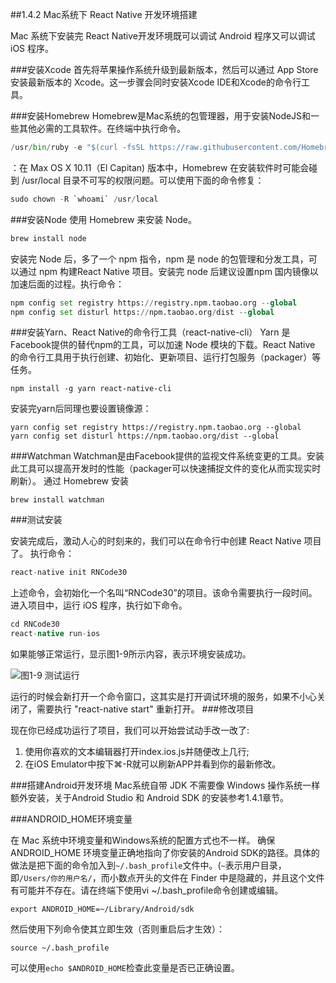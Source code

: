 ##1.4.2 Mac系统下 React Native 开发环境搭建 

Mac 系统下安装完 React Native开发环境既可以调试 Android 程序又可以调试 iOS 程序。

###安装Xcode
首先将苹果操作系统升级到最新版本，然后可以通过 App Store 安装最新版本的 Xcode。这一步骤会同时安装Xcode IDE和Xcode的命令行工具。

###安装Homebrew
Homebrew是Mac系统的包管理器，用于安装NodeJS和一些其他必需的工具软件。在终端中执行命令。
```py
/usr/bin/ruby -e "$(curl -fsSL https://raw.githubusercontent.com/Homebrew/install/master/install)"
```
：在 Max OS X 10.11（El Capitan) 版本中，Homebrew 在安装软件时可能会碰到 /usr/local 目录不可写的权限问题。可以使用下面的命令修复：
```py
sudo chown -R `whoami` /usr/local
```

###安装Node
使用 Homebrew 来安装 Node。
```py
brew install node
```
安装完 Node 后，多了一个 npm 指令，npm 是 node 的包管理和分发工具，可以通过 npm 构建React Native 项目。安装完 node 后建议设置npm 国内镜像以加速后面的过程。执行命令：
```py
npm config set registry https://registry.npm.taobao.org --global
npm config set disturl https://npm.taobao.org/dist --global
```
###安装Yarn、React Native的命令行工具（react-native-cli）
Yarn 是Facebook提供的替代npm的工具，可以加速 Node 模块的下载。React Native 的命令行工具用于执行创建、初始化、更新项目、运行打包服务（packager）等任务。
```
npm install -g yarn react-native-cli
```
安装完yarn后同理也要设置镜像源：
```
yarn config set registry https://registry.npm.taobao.org --global
yarn config set disturl https://npm.taobao.org/dist --global
```
###Watchman
Watchman是由Facebook提供的监视文件系统变更的工具。安装此工具可以提高开发时的性能（packager可以快速捕捉文件的变化从而实现实时刷新）。
通过 Homebrew 安装
```
brew install watchman
```

###测试安装

安装完成后，激动人心的时刻来的，我们可以在命令行中创建 React Native 项目了。
执行命令：
```py
react-native init RNCode30
```
上述命令，会初始化一个名叫“RNCode30”的项目。该命令需要执行一段时间。
进入项目中，运行 iOS 程序，执行如下命令。
```gradle
cd RNCode30
react-native run-ios
```
如果能够正常运行，显示图1-9所示内容，表示环境安装成功。

![](/assets/图1-9.png)图1-9 测试运行

运行的时候会新打开一个命令窗口，这其实是打开调试环境的服务，如果不小心关闭了，需要执行 "react-native start" 重新打开。
###修改项目

现在你已经成功运行了项目，我们可以开始尝试动手改一改了:
1. 使用你喜欢的文本编辑器打开index.ios.js并随便改上几行;
2. 在iOS Emulator中按下⌘-R就可以刷新APP并看到你的最新修改。

###搭建Android开发环境
Mac系统自带 JDK 不需要像 Windows 操作系统一样额外安装，关于Android Studio 和 Android SDK 的安装参考1.4.1章节。

###ANDROID_HOME环境变量

在 Mac 系统中环境变量和Windows系统的配置方式也不一样。
确保 ANDROID_HOME 环境变量正确地指向了你安装的Android SDK的路径。具体的做法是把下面的命令加入到`~/.bash_profile`文件中。(`~`表示用户目录，即`/Users/你的用户名/`，而小数点开头的文件在 Finder 中是隐藏的，并且这个文件有可能并不存在。请在终端下使用vi ~/.bash_profile命令创建或编辑。

```
export ANDROID_HOME=~/Library/Android/sdk
```
然后使用下列命令使其立即生效（否则重启后才生效）：
```
source ~/.bash_profile
```
可以使用`echo $ANDROID_HOME`检查此变量是否已正确设置。



